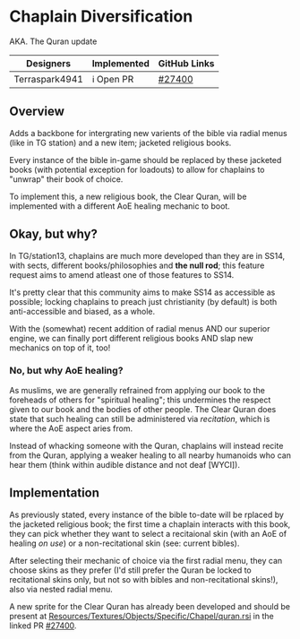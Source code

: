 # Chaplain Diversification
AKA. The Quran update

| Designers | Implemented | GitHub Links |
|---|---|---|
| Terraspark4941 | :information_source: Open PR | [#27400](https://github.com/space-wizards/space-station-14/pull/27400) |

## Overview

Adds a backbone for intergrating new varients of the bible via radial menus (like in TG station) and a new item; jacketed religious books. 

Every instance of the bible in-game should be replaced by these jacketed books (with potential exception for loadouts) to allow for chaplains to "unwrap" their book of choice.

To implement this, a new religious book, the Clear Quran, will be implemented with a different AoE healing mechanic to boot.

## Okay, but why?

In TG/station13, chaplains are much more developed than they are in SS14, with sects, different books/philosophies and **the null rod**; this feature request aims to amend atleast one of those features to SS14.

It's pretty clear that this community aims to make SS14 as accessible as possible; locking chaplains to preach just christianity (by default) is both anti-accessible and biased, as a whole.

With the (somewhat) recent addition of radial menus AND our superior engine, we can finally port different religious books AND slap new mechanics on top of it, too!

### No, but why AoE healing?

As muslims, we are generally refrained from applying our book to the foreheads of others for "spiritual healing"; this undermines the respect given to our book and the bodies of other people.
The Clear Quran does state that such healing can still be administered via *recitation*, which is where the AoE aspect aries from. 

Instead of whacking someone with the Quran, chaplains will instead recite from the Quran, applying a weaker healing to all nearby humanoids who can hear them (think within audible distance and not deaf [WYCI]).

## Implementation

As previously stated, every instance of the bible to-date will be rplaced by the jacketed religious book; the first time a chaplain interacts with this book, they can pick whether they want to select a recitaional skin (with an AoE of healing *on use*) or a non-recitational skin (see: current bibles).

After selecting their mechanic of choice via the first radial menu, they can choose skins as they prefer (I'd still prefer the Quran be locked to recitational skins only, but not so with bibles and non-recitational skins!), also via nested radial menu.

A new sprite for the Clear Quran has already been developed and should be present at [Resources/Textures/Objects/Specific/Chapel/quran.rsi](https://github.com/space-wizards/space-station-14/tree/master/Resources/Textures/Objects/Specific/Chapel/quran.rsi) in the linked PR [#27400](https://github.com/space-wizards/space-station-14/pull/27400).
